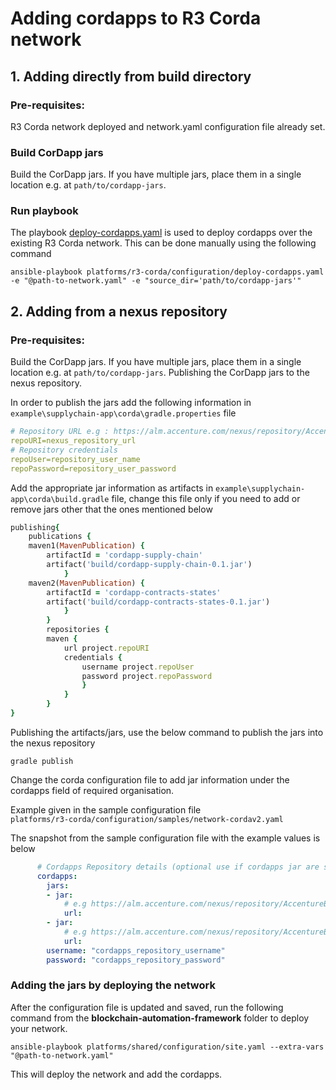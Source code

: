 [//]: # (##############################################################################################)
[//]: # (Copyright Accenture. All Rights Reserved.)
[//]: # (SPDX-License-Identifier: Apache-2.0)
[//]: # (##############################################################################################)

<a name = "adding-cordapps"></a>
# Adding cordapps to R3 Corda network

## 1. Adding directly from build directory

### Pre-requisites: 
R3 Corda network deployed and network.yaml configuration file already set.

### Build CorDapp jars
Build the CorDapp jars. If you have multiple jars, place them in a single location e.g. at `path/to/cordapp-jars`.

### Run playbook

The playbook [deploy-cordapps.yaml](https://github.com/hyperledger-labs/blockchain-automation-framework/tree/main/platforms/r3-corda/configuration/deploy-cordapps.yaml) is used to deploy cordapps over the existing R3 Corda network.
This can be done manually using the following command

```
ansible-playbook platforms/r3-corda/configuration/deploy-cordapps.yaml -e "@path-to-network.yaml" -e "source_dir='path/to/cordapp-jars'"
```
## 2. Adding from a nexus repository

### Pre-requisites:
Build the CorDapp jars. If you have multiple jars, place them in a single location e.g. at `path/to/cordapp-jars`.
Publishing the CorDapp jars to the nexus repository.

In order to publish the jars add the following information in `example\supplychain-app\corda\gradle.properties` file

```yaml
# Repository URL e.g : https://alm.accenture.com/nexus/repository/AccentureBlockchainFulcrum_Release/
repoURI=nexus_repository_url
# Repository credentials
repoUser=repository_user_name
repoPassword=repository_user_password
```
Add the appropriate jar information as artifacts in `example\supplychain-app\corda\build.gradle` file, change this file only if you need to add or remove jars other that the ones mentioned below

```ruby
publishing{
    publications {
    maven1(MavenPublication) {
        artifactId = 'cordapp-supply-chain'
        artifact('build/cordapp-supply-chain-0.1.jar')
            }
    maven2(MavenPublication) {
        artifactId = 'cordapp-contracts-states'
        artifact('build/cordapp-contracts-states-0.1.jar')
            }
        }
        repositories {
        maven {
            url project.repoURI
            credentials {
                username project.repoUser
                password project.repoPassword
                }
            }
        }
}
```
Publishing the artifacts/jars, use the below command to publish the jars into the nexus repository 

```
gradle publish
```
Change the corda configuration file to add jar information under the cordapps field of required organisation.  

Example given in the sample configuration file  
`platforms/r3-corda/configuration/samples/network-cordav2.yaml`  
 
The snapshot from the sample configuration file with the example values is below
```yaml
      # Cordapps Repository details (optional use if cordapps jar are store in a repository)
      cordapps:
        jars: 
        - jar:
            # e.g https://alm.accenture.com/nexus/repository/AccentureBlockchainFulcrum_Release/com/supplychain/bcc/cordapp-supply-chain/0.1/cordapp-supply-chain-0.1.jar
            url: 
        - jar:
            # e.g https://alm.accenture.com/nexus/repository/AccentureBlockchainFulcrum_Release/com/supplychain/bcc/cordapp-contracts-states/0.1/cordapp-contracts-states-0.1.jar
            url: 
        username: "cordapps_repository_username"
        password: "cordapps_repository_password"
```
### Adding the jars by deploying the network

After the configuration file is updated and saved, run the following command from the **blockchain-automation-framework** folder to deploy your network.

```
ansible-playbook platforms/shared/configuration/site.yaml --extra-vars "@path-to-network.yaml"
```
This will deploy the network and add the cordapps.
